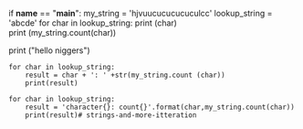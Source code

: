 if __name__ == "__main__":
    my_string = 'hjvuucucucucuculcc'
    lookup_string = 'abcde'
    for char in lookup_string:
        print (char)  
        print (my_string.count(char))

print ("hello niggers")
        
    for char in lookup_string:
        result = char + ': ' +str(my_string.count (char))
        print(result)
        
    for char in lookup_string:
        result = 'character{}: count{}'.format(char,my_string.count(char))
        print(result)# strings-and-more-itteration
